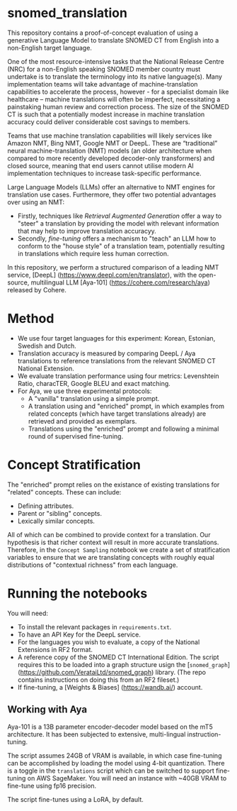 # snomed_translation

This repository contains a proof-of-concept evaluation of using a generative Language Model to translate SNOMED CT from English into a non-English target language.

One of the most resource-intensive tasks that the National Release Centre (NRC) for a non-English speaking SNOMED member country must undertake is to translate the terminology into its native language(s).  Many implementation teams will take advantage of machine-translation capabilities to accelerate the process, however - for a specialist domain like healthcare – machine translations will often be imperfect, necessitating a painstaking human review and correction process.  The size of the SNOMED CT is such that a potentially modest increase in machine translation accuracy could deliver considerable cost savings to members. 

Teams that use machine translation capabilities will likely services like Amazon NMT, Bing NMT, Google NMT or DeepL.  These are “traditional” neural machine-translation (NMT) models (an older architecture when compared to more recently developed decoder-only transformers) and closed source, meaning that end users cannot utilise modern AI implementation techniques to increase task-specific performance. 

Large Language Models (LLMs) offer an alternative to NMT engines for translation use cases.  Furthermore, they offer two potential advantages over using an NMT:

- Firstly, techniques like _Retrieval Augmented Generation_ offer a way to "steer" a translation by providing the model with relevant information that may help to improve translation accuracyy.
- Secondly, _fine-tuning_ offers a mechanism to "teach" an LLM how to conform to the "house style" of a translation team, potentially resulting in translations which require less human correction.

In this repository, we perform a structured comparison of a leading NMT service, [DeepL] (https://www.deepl.com/en/translator), with the open-source, multilingual LLM [Aya-101] (https://cohere.com/research/aya) released by Cohere.

# Method

- We use four target languages for this experiment: Korean, Estonian, Swedish and Dutch.
- Translation accuracy is measured by comparing DeepL / Aya translations to reference translations from the relevant SNOMED CT National Extension.
- We evaluate translation performance using four metrics: Levenshtein Ratio, characTER, Google BLEU and exact matching.
- For Aya, we use three experimental protocols:
    - A "vanilla" translation using a simple prompt.
    - A translation using and "enriched" prompt, in which examples from related concepts (which have target translations already) are retrieved and provided as exemplars.
    - Translations using the "enriched" prompt and following a minimal round of supervised fine-tuning.

# Concept Stratification

The "enriched" prompt relies on the existance of existing translations for "related" concepts.  These can include:

- Defining attributes.
- Parent or "sibling" concepts.
- Lexically similar concepts.

All of which can be combined to provide context for a translation.  Our hypothesis is that richer context will result in more accurate translations.  Therefore, in the `Concept Sampling` notebook we create a set of stratification variables to ensure that we are translating concepts with roughly equal distributions of "contextual richness" from each language.

# Running the notebooks

You will need:

- To install the relevant packages in `requirements.txt`.
- To have an API Key for the DeepL service.
- For the languages you wish to evaluate, a copy of the National Extensions in RF2 format.
- A reference copy of the SNOMED CT International Edition.  The script requires this to be loaded into a graph structure usign the [`snomed_graph`] (https://github.com/VerataiLtd/snomed_graph) library.  (The repo contains instructions on doing this from an RF2 fileset.)
- If fine-tuning, a [Weights & Biases] (https://wandb.ai/) account.

## Working with Aya

Aya-101 is a 13B parameter encoder-decoder model based on the mT5 architecture.  It has been subjected to extensive, multi-lingual instruction-tuning.

The script assumes 24GB of VRAM is available, in which case fine-tuning can be accomplished by loading the model using 4-bit quantization.  There is a toggle in the `translations` script which can be switched to support fine-tuning on AWS SageMaker.  You will need an instance with ~40GB VRAM to fine-tune using fp16 precision.

The script fine-tunes using a LoRA, by default.
